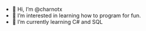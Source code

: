 - 👋 Hi, I’m @charnotx
- 👀 I’m interested in learning how to program for fun.
- 🌱 I’m currently learning C# and SQL

<!---
charnotx/charnotx is a ✨ special ✨ repository because its `README.md` (this file) appears on your GitHub profile.
You can click the Preview link to take a look at your changes.
--->
